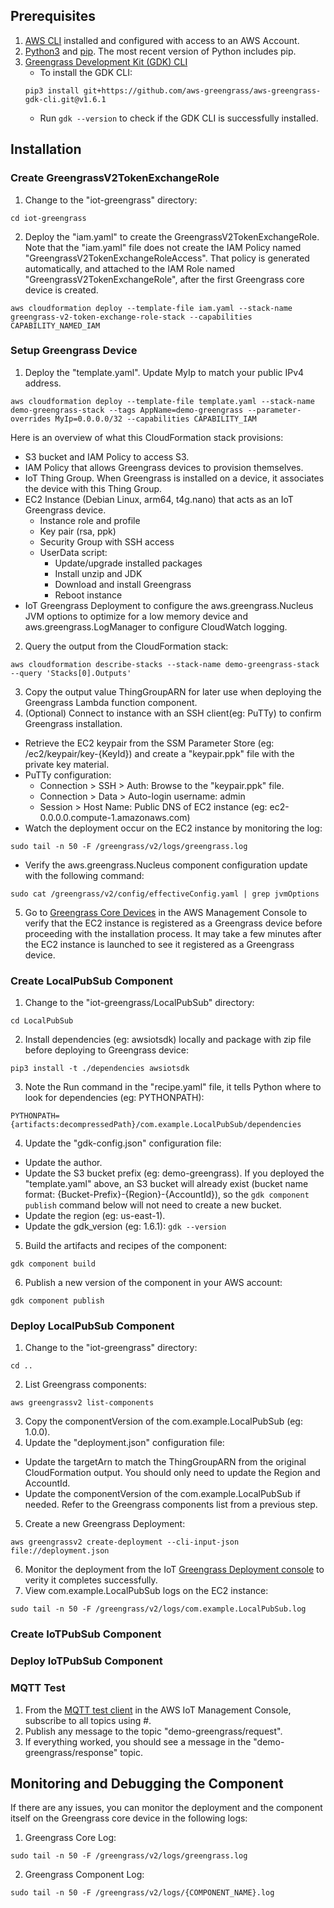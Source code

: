 ## Prerequisites

1. [AWS CLI](https://docs.aws.amazon.com/cli/latest/userguide/cli-chap-getting-started.html) installed and configured with access to an AWS Account.
1. [Python3](https://www.python.org/downloads/) and [pip](https://pip.pypa.io/en/latest/installation/). The most recent version of Python includes pip.
1. [Greengrass Development Kit (GDK) CLI](https://github.com/aws-greengrass/aws-greengrass-gdk-cli)
    * To install the GDK CLI:
    ```
    pip3 install git+https://github.com/aws-greengrass/aws-greengrass-gdk-cli.git@v1.6.1
    ```
    * Run `gdk --version` to check if the GDK CLI is successfully installed.

## Installation

### Create GreengrassV2TokenExchangeRole

1. Change to the "iot-greengrass" directory:
```
cd iot-greengrass
```
2. Deploy the "iam.yaml" to create the GreengrassV2TokenExchangeRole. Note that the "iam.yaml" file does not create the IAM Policy named "GreengrassV2TokenExchangeRoleAccess". That policy is generated automatically, and attached to the IAM Role named "GreengrassV2TokenExchangeRole", after the first Greengrass core device is created.
```
aws cloudformation deploy --template-file iam.yaml --stack-name greengrass-v2-token-exchange-role-stack --capabilities CAPABILITY_NAMED_IAM
```

### Setup Greengrass Device

1. Deploy the "template.yaml". Update MyIp to match your public IPv4 address.
```
aws cloudformation deploy --template-file template.yaml --stack-name demo-greengrass-stack --tags AppName=demo-greengrass --parameter-overrides MyIp=0.0.0.0/32 --capabilities CAPABILITY_IAM
```
  Here is an overview of what this CloudFormation stack provisions:
  * S3 bucket and IAM Policy to access S3.
  * IAM Policy that allows Greengrass devices to provision themselves.
  * IoT Thing Group. When Greengrass is installed on a device, it associates the device with this Thing Group.
  * EC2 Instance (Debian Linux, arm64, t4g.nano) that acts as an IoT Greengrass device.
      * Instance role and profile
      * Key pair (rsa, ppk)
      * Security Group with SSH access
      * UserData script:
          * Update/upgrade installed packages
          * Install unzip and JDK
          * Download and install Greengrass
          * Reboot instance
  * IoT Greengrass Deployment to configure the aws.greengrass.Nucleus JVM options to optimize for a low memory device and aws.greengrass.LogManager to configure CloudWatch logging.
2. Query the output from the CloudFormation stack:
```
aws cloudformation describe-stacks --stack-name demo-greengrass-stack --query 'Stacks[0].Outputs'
```
3. Copy the output value ThingGroupARN for later use when deploying the Greengrass Lambda function component.
4. (Optional) Connect to instance with an SSH client(eg: PuTTy) to confirm Greengrass installation.
  * Retrieve the EC2 keypair from the SSM Parameter Store (eg: /ec2/keypair/key-{KeyId}) and create a "keypair.ppk" file with the private key material.
  * PuTTy configuration:
      * Connection > SSH > Auth: Browse to the "keypair.ppk" file.
      * Connection > Data > Auto-login username: admin
      * Session > Host Name: Public DNS of EC2 instance (eg: ec2-0.0.0.0.compute-1.amazonaws.com)
  * Watch the deployment occur on the EC2 instance by monitoring the log:
  ```
  sudo tail -n 50 -F /greengrass/v2/logs/greengrass.log
  ```
  * Verify the aws.greengrass.Nucleus component configuration update with the following command:
  ```
  sudo cat /greengrass/v2/config/effectiveConfig.yaml | grep jvmOptions
  ```
5. Go to [Greengrass Core Devices](https://us-east-1.console.aws.amazon.com/iot/home?region=us-east-1#/greengrass/v2/cores) in the AWS Management Console to verify that the EC2 instance is registered as a Greengrass device before proceeding with the installation process. It may take a few minutes after the EC2 instance is launched to see it registered as a Greengrass device.

### Create LocalPubSub Component

1. Change to the "iot-greengrass/LocalPubSub" directory:
```
cd LocalPubSub
```
2. Install dependencies (eg: awsiotsdk) locally and package with zip file before deploying to Greengrass device:
```
pip3 install -t ./dependencies awsiotsdk
```
3. Note the Run command in the "recipe.yaml" file, it tells Python where to look for dependencies (eg: PYTHONPATH):
```
PYTHONPATH={artifacts:decompressedPath}/com.example.LocalPubSub/dependencies
```
4. Update the "gdk-config.json" configuration file:
  * Update the author.
  * Update the S3 bucket prefix (eg: demo-greengrass). If you deployed the "template.yaml" above, an S3 bucket will already exist (bucket name format: {Bucket-Prefix}-{Region}-{AccountId}), so the `gdk component publish` command below will not need to create a new bucket.
  * Update the region (eg: us-east-1).
  * Update the gdk_version (eg: 1.6.1): `gdk --version`
5. Build the artifacts and recipes of the component:
```
gdk component build
```
6. Publish a new version of the component in your AWS account:
```
gdk component publish
```

### Deploy LocalPubSub Component

1. Change to the "iot-greengrass" directory:
```
cd ..
```
2. List Greengrass components:
```
aws greengrassv2 list-components
```
3. Copy the componentVersion of the com.example.LocalPubSub (eg: 1.0.0).
4. Update the "deployment.json" configuration file:
  * Update the targetArn to match the ThingGroupARN from the original CloudFormation output. You should only need to update the Region and AccountId.
  * Update the componentVersion of the com.example.LocalPubSub if needed. Refer to the Greengrass components list from a previous step.
5. Create a new Greengrass Deployment:
```
aws greengrassv2 create-deployment --cli-input-json file://deployment.json
```
6. Monitor the deployment from the IoT [Greengrass Deployment console](https://us-east-1.console.aws.amazon.com/iot/home?region=us-east-1#/greengrass/v2/deployments) to verity it completes successfully.
7. View com.example.LocalPubSub logs on the EC2 instance:
```
sudo tail -n 50 -F /greengrass/v2/logs/com.example.LocalPubSub.log
```

### Create IoTPubSub Component

### Deploy IoTPubSub Component

### MQTT Test

1. From the [MQTT test client](https://us-east-1.console.aws.amazon.com/iot/home?region=us-east-1#/test) in the AWS IoT Management Console, subscribe to all topics using #.
2. Publish any message to the topic "demo-greengrass/request".
3. If everything worked, you should see a message in the "demo-greengrass/response" topic.

## Monitoring and Debugging the Component

If there are any issues, you can monitor the deployment and the component itself on the Greengrass core device in the following logs:

1. Greengrass Core Log:
```
sudo tail -n 50 -F /greengrass/v2/logs/greengrass.log
```
2. Greengrass Component Log:
```
sudo tail -n 50 -F /greengrass/v2/logs/{COMPONENT_NAME}.log
```